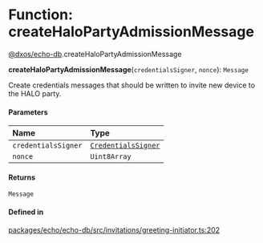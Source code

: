 # Function: createHaloPartyAdmissionMessage

[@dxos/echo-db](../modules/dxos_echo_db.md).createHaloPartyAdmissionMessage

**createHaloPartyAdmissionMessage**(`credentialsSigner`, `nonce`): `Message`

Create credentials messages that should be written to invite new device to the HALO party.

#### Parameters

| Name | Type |
| :------ | :------ |
| `credentialsSigner` | [`CredentialsSigner`](../classes/dxos_echo_db.CredentialsSigner.md) |
| `nonce` | `Uint8Array` |

#### Returns

`Message`

#### Defined in

[packages/echo/echo-db/src/invitations/greeting-initiator.ts:202](https://github.com/dxos/dxos/blob/main/packages/echo/echo-db/src/invitations/greeting-initiator.ts#L202)
